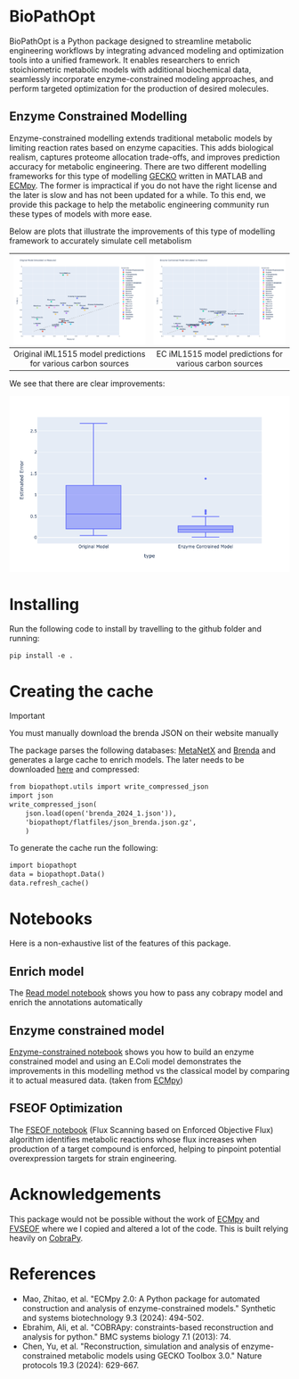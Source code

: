 # BioPathOpt

BioPathOpt is a Python package designed to streamline metabolic engineering workflows by integrating advanced modeling and optimization tools into a unified framework. It enables researchers to enrich stoichiometric metabolic models with additional biochemical data, seamlessly incorporate enzyme-constrained modeling approaches, and perform targeted optimization for the production of desired molecules.

## Enzyme Constrained Modelling

Enzyme-constrained modelling extends traditional metabolic models by limiting reaction rates based on enzyme capacities. 
This adds biological realism, captures proteome allocation trade-offs, and improves prediction accuracy for metabolic engineering.
There are two different modelling frameworks for this type of modelling [GECKO](https://github.com/SysBioChalmers/GECKO) written in 
MATLAB and [ECMpy](https://github.com/tibbdc/ECMpy). The former is impractical if you do not have the right license and the later
is slow and has not been updated for a while. To this end, we provide this package to help the metabolic engineering community
run these types of models with more ease.

Below are plots that illustrate the improvements of this type of modelling framework to accurately simulate cell metabolism

|![](notebooks/img/original_measured_v_predicted.png)|![](notebooks/img/ecModel_measured_v_predicted.png)|
|:-:|:-:|
|Original iML1515 model predictions for various carbon sources|EC iML1515 model predictions for various carbon sources|

We see that there are clear improvements:

![](notebooks/img/prediction_improvements.png)

# Installing

Run the following code to install by travelling to the github folder and running:

```
pip install -e .
```

# Creating the cache

> [!IMPORTANT]
> You must manually download the brenda JSON on their website manually

The package parses the following databases: [MetaNetX](https://www.metanetx.org/) 
and [Brenda](https://www.brenda-enzymes.org/) and generates a large cache to
enrich models. The later needs to be downloaded
[here](https://www.brenda-enzymes.org/download.php) and compressed: 

```
from biopathopt.utils import write_compressed_json
import json
write_compressed_json(
    json.load(open('brenda_2024_1.json')), 
    'biopathopt/flatfiles/json_brenda.json.gz',
    )
```

To generate the cache run the following:

```
import biopathopt
data = biopathopt.Data()
data.refresh_cache()
```

# Notebooks

Here is a non-exhaustive list of the features of this package.

## Enrich model

The [Read model notebook](notebooks/read_model.ipynb) shows you how to pass any cobrapy model
and enrich the annotations automatically

## Enzyme constrained model

[Enzyme-constrained notebook](notebooks/build_enzyme_constrained_model.ipynb) shows you 
how to build an enzyme constrained model and using an E.Coli model demonstrates the 
improvements in this modelling method vs the classical model by comparing it to
actual measured data. (taken from [ECMpy](https://github.com/tibbdc/ECMpy))

## FSEOF Optimization 

The [FSEOF notebook]() (Flux Scanning based on Enforced Objective Flux) algorithm identifies 
metabolic reactions whose flux increases when production of a target compound is 
enforced, helping to pinpoint potential overexpression targets for strain engineering.

# Acknowledgements 

This package would not be possible without the work of [ECMpy](https://github.com/tibbdc/ECMpy) 
and [FVSEOF](https://github.com/LucasCoppens/fvseof/tree/main) where we I copied
and altered a lot of the code. This is built relying heavily on [CobraPy](https://github.com/opencobra/cobrapy).

# References

- Mao, Zhitao, et al. "ECMpy 2.0: A Python package for automated construction and analysis of enzyme-constrained models." Synthetic and systems biotechnology 9.3 (2024): 494-502.
- Ebrahim, Ali, et al. "COBRApy: constraints-based reconstruction and analysis for python." BMC systems biology 7.1 (2013): 74.
- Chen, Yu, et al. "Reconstruction, simulation and analysis of enzyme-constrained metabolic models using GECKO Toolbox 3.0." Nature protocols 19.3 (2024): 629-667.

